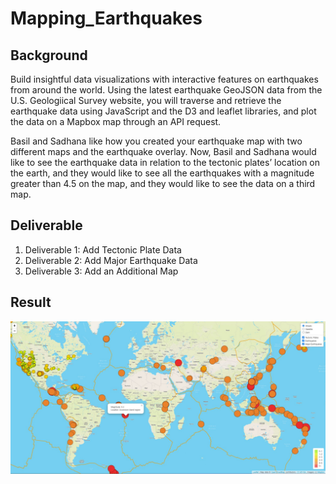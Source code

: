 # Mapping_Earthquakes

## Background
Build insightful data visualizations with interactive features on earthquakes from around the world.  Using the latest earthquake GeoJSON data from the U.S. Geologiical Survey website, you will traverse and retrieve the earthquake data using JavaScript and the D3 and leaflet libraries, and plot the data on a Mapbox map through an API request.

Basil and Sadhana like how you created your earthquake map with two different maps and the earthquake overlay. Now, Basil and Sadhana would like to see the earthquake data in relation to the tectonic plates’ location on the earth, and they would like to see all the earthquakes with a magnitude greater than 4.5 on the map, and they would like to see the data on a third map.

## Deliverable
1. Deliverable 1: Add Tectonic Plate Data
2. Deliverable 2: Add Major Earthquake Data
3. Deliverable 3: Add an Additional Map

## Result
![Image 1](./Earthquake_Challenge/static/image/output1.jpg)
